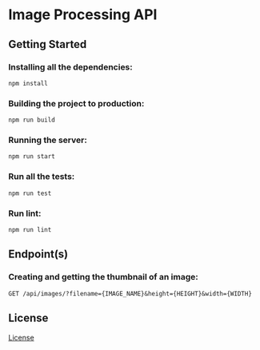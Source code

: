 # Image Processing API

## Getting Started
### Installing all the dependencies:
```
npm install
```
### Building the project to production:
```
npm run build
```
### Running the server:
```
npm run start
```
### Run all the tests:
```
npm run test
```

### Run lint:
```
npm run lint
```

## Endpoint(s)
### Creating and getting the thumbnail of an image:
```
GET /api/images/?filename={IMAGE_NAME}&height={HEIGHT}&width={WIDTH}
```


## License

[License](LICENSE.txt)
